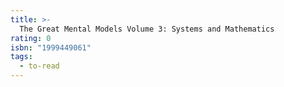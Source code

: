 ```yaml
---
title: >-
  The Great Mental Models Volume 3: Systems and Mathematics
rating: 0
isbn: "1999449061"
tags:
  - to-read
---
```


